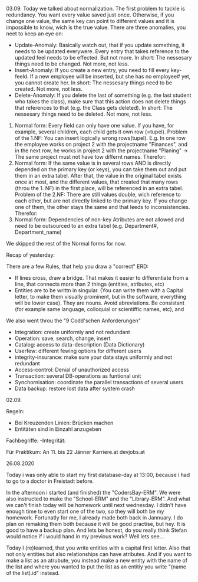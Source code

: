03.09.
Today we talked about normalization. 
The first problem to tackle is redundancy. You want every value saved just once. Otherwise, if you change one value, the same key can point to different values and it is impossible to know, wich is the true value. 
There are three anomalies, you neet to keep an eye on:
- Update-Anomaly: Basically watch out, that if you update something, it needs to be updated everywere. Every entry that takes reference to the updated feel needs to be effected. But not more. 
  In short: The nessesary things need to be changed. Not more, not less.
- Insert-Anomaly: If you create a new entry, you need to fill every key-feeld. If a new employee will be inserted, but she has no employee# yet, you cannot create her. 
  In short: The nessesary things need to be created. Not more, not less.
- Delete-Anomaly: If you delete the last of something (e.g. the last student who takes the class), make sure that this action does not delete things that references to that (e.g. the Class gets deleted).
  In short: The nessesary things need to be deleted. Not more, not less.

1. Normal form:
Every field can only have one value. If you have, for example, several children, each child gets it own row (=tupel).
Problem of the 1.NF: You can insert logically wrong rows(tupel). E.g. In one row the employee works on project 2 with the projectname "Finances", and in the next row, he works in project 2 with the projectname "Planing" -> The same project must not have tow differnt names. Therefor:
2. Normal form:
If the same value is in several rows AND is directly depended on the primary key (or keys), you can take them out and put them in an extra tabel. After that, the value in the original tabel exists once at most, and the different values, that created that many rows (throu the 1. NF) in the first place, will be referenced in an extra tabel. 
Problem of the 2.NF: There are still values double, wich reference to each other, but are not directly linked to the primary key. If you change one of them, the other stays the same and that leeds to inconsistencies. Therefor:
3. Normal form:
Dependencies of non-key Atributes are not allowed and need to be outsourced to an extra tabel  (e.g. Department#, Department_name)

We skipped the rest of the Normal forms for now.



Recap of yesterday:

There are a few Rules, that help you draw a "correct" ERD:
- If lines cross, draw a bridge. That makes it easier to differentiate from a line, that connects more than 2 things (entities, atributes, etc)
- Entities are to be writtn in singular. (You can write them with a Capital letter, to make them visually prominent, but in the software, everything will be lower case). They are nouns. Avoid abreviations. Be consistant (for example same language, colloquial or scientiffic names, etc), and 

We also went throu the "9 Codd'schen Anforderungen"

- Integration: create uniformly and not redundant
- Operation: save, search, change, insert
- Catalog: access to data-description (Data Dictionary)
- Userfew: different fewing options for different users
- integrity-insurance: make sure your data stays uniformly and not redundant
- Access-control: Denial of unauthorized access
- Transaction: several DB-operations as funtional unit
- Synchornisation: coordinate the parallel transactions of several users
- Data backup: restore lost data after system crash


02.09.

Regeln:
- Bei Kreuzenden Linien: Brücken machen
- Entitäten sind in Einzahl anzugeben

Fachbegriffe:
-Integrität: 



Für Praktikum: An 11. bis 22 Jänner
Karriere.at
devjobs.at



26.08.2020

Today i was only able to start my first database-day at 13:00, because i had to go to a doctor in Freistadt before. 

In the afternoon i started (and finished) the "CodersBay-ERM". We were also instructed to make the "School-ERM" and the "Library-ERM". And what we can't finish today will be homework until next wednesday. I didn't have enough time to even start one of the two, so they will both be my homework. Fortunatly for me, I already made both back in Jannuary. I do plan on remaking them both because it will be good practise, but hey. It is good to have a backup plan. And lets be honest, do you really think Stefan would notice if i would hand in my previous work? Well lets see... 

Today I (re)learned, that you write entities with a capital first letter. Also that not only entities but also relationships can have atributes. And if you want to make a list as an atrubute, you instead make a new entity with the name of the list and where you wanted to put the list as an entitiy you write "(name of the list).id" instead.
